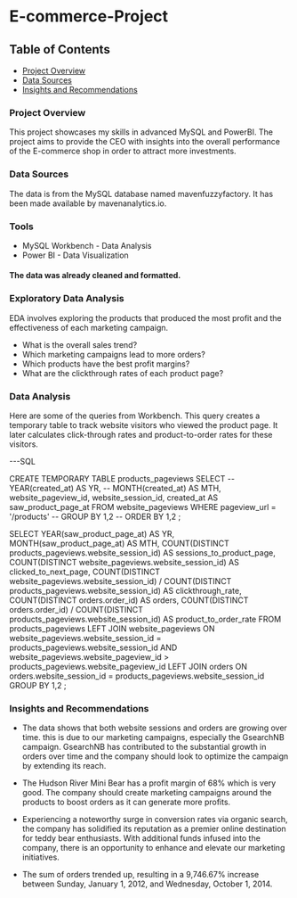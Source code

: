 # E-commerce-Project

## Table of Contents
- [Project Overview](#project-overview)
- [Data Sources](#data-sources)
- [Insights and Recommendations](#insights-and-recommendations)
  

### Project Overview
This project showcases my skills in advanced MySQL and PowerBI. The project aims to provide the CEO with insights into the overall performance of the E-commerce shop in order to attract more investments.

### Data Sources
The data is from the MySQL database named mavenfuzzyfactory. It has been made available by mavenanalytics.io.

### Tools
- MySQL Workbench - Data Analysis
- Power BI - Data Visualization

#### The data was already cleaned and formatted.

### Exploratory Data Analysis
EDA involves exploring the products that produced the most profit and the effectiveness of each marketing campaign.

- What is the overall sales trend?
- Which marketing campaigns lead to more orders?
- Which products have the best profit margins?
- What are the clickthrough rates of each product page?

### Data Analysis

Here are some of the queries from Workbench. This query creates a temporary table to track website visitors who viewed the product page. It later calculates click-through rates and product-to-order rates for these visitors.

---SQL

CREATE TEMPORARY TABLE products_pageviews
SELECT 
-- YEAR(created_at) AS YR,
-- MONTH(created_at) AS MTH,
website_pageview_id,
website_session_id,
created_at AS saw_product_page_at
FROM website_pageviews
WHERE pageview_url = '/products'
-- GROUP BY 1,2
-- ORDER BY 1,2
;

SELECT
YEAR(saw_product_page_at) AS YR,
MONTH(saw_product_page_at) AS MTH,
COUNT(DISTINCT products_pageviews.website_session_id) AS sessions_to_product_page,
COUNT(DISTINCT website_pageviews.website_session_id) AS clicked_to_next_page,
COUNT(DISTINCT website_pageviews.website_session_id) / COUNT(DISTINCT products_pageviews.website_session_id) AS clickthrough_rate,
COUNT(DISTINCT orders.order_id) AS orders,
COUNT(DISTINCT orders.order_id) / COUNT(DISTINCT products_pageviews.website_session_id) AS product_to_order_rate
FROM products_pageviews
   LEFT JOIN website_pageviews
     ON website_pageviews.website_session_id = products_pageviews.website_session_id
     AND website_pageviews.website_pageview_id > products_pageviews.website_pageview_id
   LEFT JOIN orders
     ON orders.website_session_id = products_pageviews.website_session_id
GROUP BY 1,2 ;

### Insights and Recommendations

- The data shows that both website sessions and orders are growing over time. this is due to our marketing campaigns, especially the GsearchNB campaign. GsearchNB has contributed to the substantial growth in orders over time and the company should look to optimize the campaign by extending its reach.
  
- The Hudson River Mini Bear has a profit margin of 68% which is very good. The company should create marketing campaigns around the products to boost orders as it can generate more profits.
  
- Experiencing a noteworthy surge in conversion rates via organic search, the company has solidified its reputation as a premier online destination for teddy bear enthusiasts. With additional funds infused into the company, there is an opportunity to enhance and elevate our marketing initiatives.

- The sum of orders trended up, resulting in a 9,746.67% increase between Sunday, January 1, 2012, and Wednesday, October 1, 2014.

  

  

  



